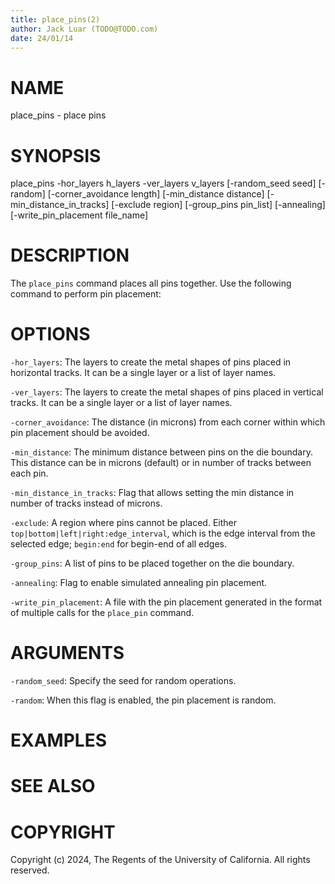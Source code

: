 ```yaml
---
title: place_pins(2)
author: Jack Luar (TODO@TODO.com)
date: 24/01/14
---
```


# NAME

place_pins - place pins

# SYNOPSIS

place_pins 
    -hor_layers h_layers
    -ver_layers v_layers
    [-random_seed seed]
    [-random]
    [-corner_avoidance length]
    [-min_distance distance]
    [-min_distance_in_tracks]
    [-exclude region]
    [-group_pins pin_list]
    [-annealing]
    [-write_pin_placement file_name]


# DESCRIPTION

The `place_pins` command places all pins together. Use the following command to perform pin placement:

# OPTIONS

`-hor_layers`:  The layers to create the metal shapes of pins placed in horizontal tracks. It can be a single layer or a list of layer names.

`-ver_layers`:  The layers to create the metal shapes of pins placed in vertical tracks. It can be a single layer or a list of layer names.

`-corner_avoidance`:  The distance (in microns) from each corner within which pin placement should be avoided.

`-min_distance`:  The minimum distance between pins on the die boundary. This distance can be in microns (default) or in number of tracks between each pin.

`-min_distance_in_tracks`:  Flag that allows setting the min distance in number of tracks instead of microns.

`-exclude`:  A region where pins cannot be placed. Either `top|bottom|left|right:edge_interval`, which is the edge interval from the selected edge; `begin:end` for begin-end of all edges.

`-group_pins`:  A list of pins to be placed together on the die boundary.

`-annealing`:  Flag to enable simulated annealing pin placement.

`-write_pin_placement`:  A file with the pin placement generated in the format of multiple calls for the `place_pin` command.

# ARGUMENTS

`-random_seed`:  Specify the seed for random operations.

`-random`:  When this flag is enabled, the pin placement is random.

# EXAMPLES

# SEE ALSO

# COPYRIGHT

Copyright (c) 2024, The Regents of the University of California. All rights reserved.
